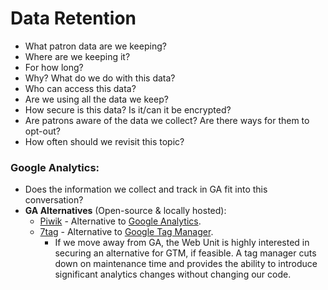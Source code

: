 # Data Retention

* What patron data are we keeping?
* Where are we keeping it?
* For how long?
* Why? What do we do with this data?
* Who can access this data?
* Are we using all the data we keep?
* How secure is this data? Is it/can it be encrypted?
* Are patrons aware of the data we collect? Are there ways for them to opt-out?
* How often should we revisit this topic?

### Google Analytics:
* Does the information we collect and track in GA fit into this conversation?
* **GA Alternatives** (Open-source & locally hosted):
    * [Piwik](https://piwik.org/) - Alternative to [Google Analytics](https://analytics.google.com/).
    * [7tag](https://7tag.org/) - Alternative to [Google Tag Manager](https://www.google.com/analytics/tag-manager/).
        * If we move away from GA, the Web Unit is highly interested in securing an alternative for GTM, if feasible. A tag manager cuts down on maintenance time and provides the ability to introduce significant analytics changes without changing our code.